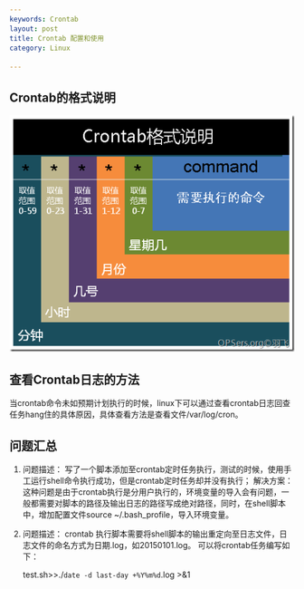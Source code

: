 ```yaml
---
keywords: Crontab
layout: post
title: Crontab 配置和使用
category: Linux

--- 
```


## Crontab的格式说明
![](images/crontab_format.jpg)


## 查看Crontab日志的方法 

当crontab命令未如预期计划执行的时候，linux下可以通过查看crontab日志回查任务hang住的具体原因，具体查看方法是查看文件/var/log/cron。


## 问题汇总 

1. 问题描述： 写了一个脚本添加至crontab定时任务执行，测试的时候，使用手工运行shell命令执行成功，但是crontab定时任务却并没有执行； 
解决方案： 
这种问题是由于crontab执行是分用户执行的，环境变量的导入会有问题，一般都需要对脚本的路径及输出日志的路径写成绝对路径，同时，在shell脚本中，增加配置文件source ~/.bash_profile，导入环境变量。

2. 问题描述： 
crontab 执行脚本需要将shell脚本的输出重定向至日志文件，日志文件的命名方式为日期.log，如20150101.log。 
可以将crontab任务编写如下：

	test.sh>>./`date -d last-day +%Y%m%d`.log >&1

	




